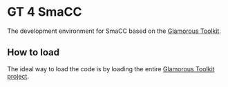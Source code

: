 # GT 4 SmaCC
The development environment for SmaCC based on the [Glamorous Toolkit](https://gtoolkit.com).

## How to load

The ideal way to load the code is by loading the entire [Glamorous Toolkit project](https://github.com/feenkcom/gtoolkit).

